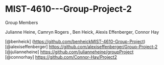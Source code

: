 # MIST-4610---Group-Project-2
Group Members

Julianne Heine, Camryn Rogers , Ben Heick, Alexis Effenberger, Connor Hay

[@benheick] (https://github.com/benheickMIST-4610-Group-Project)
[@alexiseffenberger] https://github.com/alexiseffenberger/Group-Project-2
[@julianneheine] https://github.com/julianneheine/groupProject
[@connorhay] https://github.com/Connor-Hay/Project2
